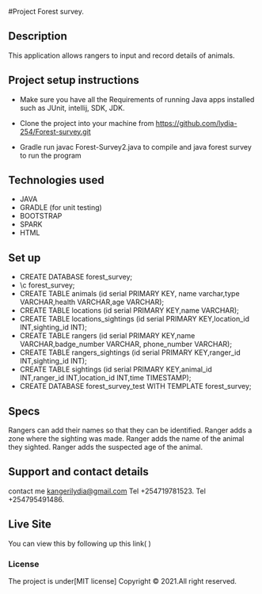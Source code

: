 #Project
Forest survey.

## Description
This application allows rangers to input and record details of animals.


## Project setup instructions
* Make sure you have all the Requirements of running Java apps installed such as JUnit, intellij, SDK, JDK.

* Clone the project into your machine from https://github.com/lydia-254/Forest-survey.git

* Gradle run javac Forest-Survey2.java to compile and java forest survey to run the program


## Technologies used
* JAVA
* GRADLE (for unit testing)
* BOOTSTRAP
* SPARK
* HTML

## Set up
* CREATE DATABASE forest_survey;
* \c forest_survey;
* CREATE TABLE animals (id serial PRIMARY KEY, name varchar,type VARCHAR,health VARCHAR,age VARCHAR);
* CREATE TABLE locations (id serial PRIMARY KEY,name VARCHAR);
* CREATE TABLE locations_sightings (id serial PRIMARY KEY,location_id INT,sighting_id INT);
* CREATE TABLE rangers (id serial PRIMARY KEY,name VARCHAR,badge_number VARCHAR, phone_number VARCHAR);
* CREATE TABLE rangers_sightings (id serial PRIMARY KEY,ranger_id INT,sighting_id INT);
* CREATE TABLE sightings (id serial PRIMARY KEY,animal_id INT,ranger_id INT,location_id INT,time TIMESTAMP);
* CREATE DATABASE forest_survey_test WITH TEMPLATE forest_survey;

## Specs
 Rangers can add their names so that they can be identified.
 Ranger adds a zone where the sighting was made.
 Ranger adds the name of the animal they sighted.
 Ranger adds the suspected age of the animal.
 
## Support and contact details
contact me kangerilydia@gmail.com
Tel +254719781523.
Tel +254795491486.

## Live Site
You can view this by following up this link( )
### License
The project is under[MIT license]
Copyright &copy; 2021.All right reserved.